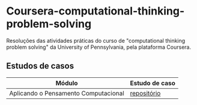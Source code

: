 # Coursera-computational-thinking-problem-solving
Resoluções das atividades práticas do curso de "computational thinking problem 
solving" da University of Pennsylvania, pela plataforma Coursera.

## Estudos de casos

| Módulo | Estudo de caso |
| ------ | -------------- |
| Aplicando o Pensamento Computacional | [repositório](estudo-de-caso-Pensamento-Computacional) |
